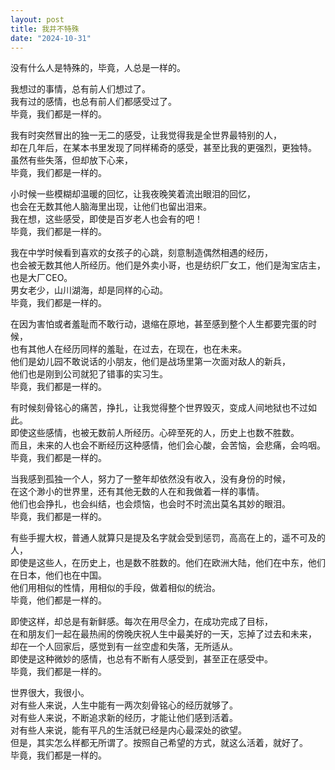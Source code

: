 ```yaml
---
layout: post
title: 我并不特殊
date: "2024-10-31"
---
```



没有什么人是特殊的，毕竟，人总是一样的。

我想过的事情，总有前人们想过了。   
我有过的感情，也总有前人们都感受过了。   
毕竟，我们都是一样的。

我有时突然冒出的独一无二的感受，让我觉得我是全世界最特别的人，   
却在几年后，在某本书里发现了同样稀奇的感受，甚至比我的更强烈，更独特。   
虽然有些失落，但却放下心来，   
毕竟，我们都是一样的。

小时候一些模糊却温暖的回忆，让我夜晚笑着流出眼泪的回忆，   
也会在无数其他人脑海里出现，让他们也留出泪来。   
我在想，这些感受，即使是百岁老人也会有的吧！   
毕竟，我们都是一样的。

我在中学时候看到喜欢的女孩子的心跳，刻意制造偶然相遇的经历，   
也会被无数其他人所经历。他们是外卖小哥，也是纺织厂女工，他们是淘宝店主，也是大厂CEO。   
男女老少，山川湖海，却是同样的心动。   
毕竟，我们都是一样的。

在因为害怕或者羞耻而不敢行动，退缩在原地，甚至感到整个人生都要完蛋的时候，   
也有其他人在经历同样的羞耻，在过去，在现在，也在未来。   
他们是幼儿园不敢说话的小朋友，他们是战场里第一次面对敌人的新兵，   
他们也是刚到公司就犯了错事的实习生。   
毕竟，我们都是一样的。

有时候刻骨铭心的痛苦，挣扎，让我觉得整个世界毁灭，变成人间地狱也不过如此。   
即使这些感情，也被无数前人所经历。心碎至死的人，历史上也数不胜数。    
而且，未来的人也会不断经历这种感情，他们会心酸，会苦恼，会悲痛，会呜咽。   
毕竟，我们都是一样的。

当我感到孤独一个人，努力了一整年却依然没有收入，没有身份的时候，   
在这个渺小的世界里，还有其他无数的人在和我做着一样的事情。   
他们也会挣扎，也会纠结，也会烦恼，也会时不时流出莫名其妙的眼泪。   
毕竟，我们都是一样的。

有些手握大权，普通人就算只是提及名字就会受到惩罚，高高在上的，遥不可及的人，   
即使是这些人，在历史上，也是数不胜数的。他们在欧洲大陆，他们在中东，他们在日本，他们也在中国。   
他们用相似的性情，用相似的手段，做着相似的统治。   
毕竟，他们都是一样的。

即使这样，却总是有新鲜感。每次在用尽全力，在成功完成了目标，   
在和朋友们一起在最热闹的傍晚庆祝人生中最美好的一天，忘掉了过去和未来，   
却在一个人回家后，感觉到有一丝空虚和失落，无所适从。   
即使是这种微妙的感情，也总有不断有人感受到，甚至正在感受中。   
毕竟，我们都是一样的。


世界很大，我很小。    
对有些人来说，人生中能有一两次刻骨铭心的经历就够了。   
对有些人来说，不断追求新的经历，才能让他们感到活着。   
对有些人来说，能有平凡的生活就已经是内心最深处的欲望。   
但是，其实怎么样都无所谓了。按照自己希望的方式，就这么活着，就好了。   
毕竟，我们都是一样的。

